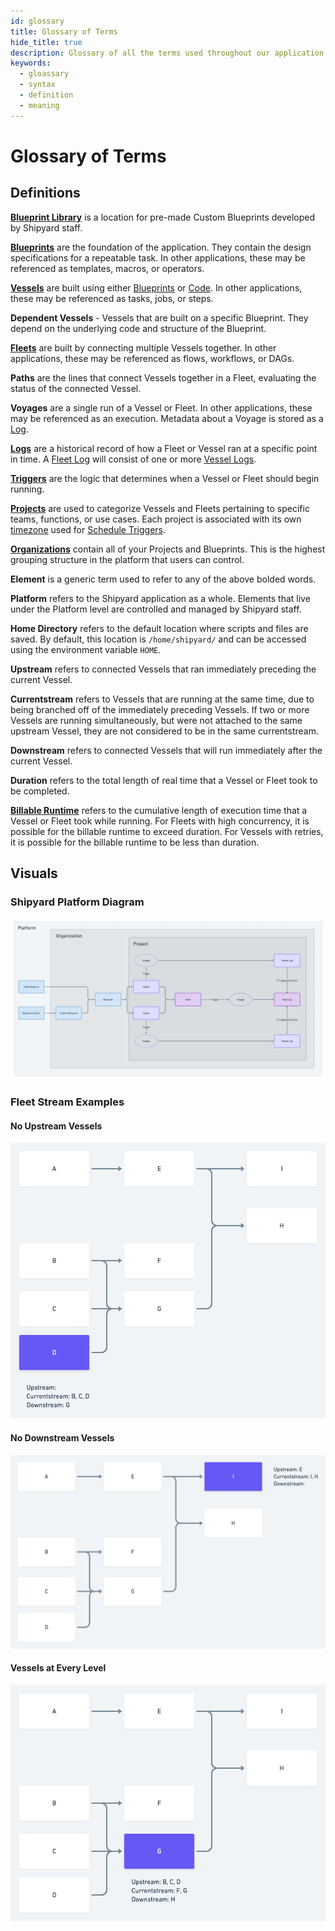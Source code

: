 ```yaml
---
id: glossary
title: Glossary of Terms
hide_title: true
description: Glossary of all the terms used throughout our application and documentation.
keywords:
  - gloassary
  - syntax
  - definition
  - meaning
---
```


# Glossary of Terms

## Definitions

[**Blueprint Library**](reference/blueprint-library/blueprint-library) is a location for pre-made Custom Blueprints developed by Shipyard staff.

[**Blueprints**](/reference/blueprints) are the foundation of the application. They contain the design specifications for a repeatable task. In other applications, these may be referenced as templates, macros, or operators.

[**Vessels**](/reference/vessels) are built using either [Blueprints](/reference/blueprints) or [Code](/reference/code/code-overview). In other applications, these may be referenced as tasks, jobs, or steps.

**Dependent Vessels** - Vessels that are built on a specific Blueprint. They depend on the underlying code and structure of the Blueprint.

[**Fleets**](/reference/fleets) are built by connecting multiple Vessels together. In other applications, these may be referenced as flows, workflows, or DAGs.

**Paths** are the lines that connect Vessels together in a Fleet, evaluating the status of the connected Vessel.

**Voyages** are a single run of a Vessel or Fleet. In other applications, these may be referenced as an execution. Metadata about a Voyage is stored as a [Log](reference/logs/logs-overview).

[**Logs**](reference/logs/logs-overview) are a historical record of how a Fleet or Vessel ran at a specific point in time. A [Fleet Log](reference/logs/fleet-logs) will consist of one or more [Vessel Logs](reference/logs/vessel-logs).

[**Triggers**](reference/triggers/triggers-overview) are the logic that determines when a Vessel or Fleet should begin running.

[**Projects**](reference/projects) are used to categorize Vessels and Fleets pertaining to specific teams, functions, or use cases. Each project is associated with its own [timezone](reference/other-functions/timestamps-and-timezones) used for [Schedule Triggers](reference/triggers/schedule-triggers).

[**Organizations**](reference/organizations) contain all of your Projects and Blueprints. This is the highest grouping structure in the platform that users can control.

**Element** is a generic term used to refer to any of the above bolded words.

**Platform** refers to the Shipyard application as a whole. Elements that live under the Platform level are controlled and managed by Shipyard staff.

**Home Directory** refers to the default location where scripts and files are saved. By default, this location is `/home/shipyard/` and can be accessed using the environment variable `HOME`.

**Upstream** refers to connected Vessels that ran immediately preceding the current Vessel.

**Currentstream** refers to Vessels that are running at the same time, due to being branched off of the immediately preceding Vessels. If two or more Vessels are running simultaneously, but were not attached to the same upstream Vessel, they are not considered to be in the same currentstream.

**Downstream** refers to connected Vessels that will run immediately after the current Vessel.

**Duration** refers to the total length of real time that a Vessel or Fleet took to be completed.

[**Billable Runtime**](faqs.md#how-do-you-calculate-billable-runtime) refers to the cumulative length of execution time that a Vessel or Fleet took while running. For Fleets with high concurrency, it is possible for the billable runtime to exceed duration. For Vessels with retries, it is possible for the billable runtime to be less than duration.

## Visuals

### Shipyard Platform Diagram

![Structural Elements of the Shipyard Platform](.gitbook/assets/image_71.png)

### Fleet Stream Examples

#### No Upstream Vessels

![Example with no upstream Vessels](.gitbook/assets/no_upstream_example.png)

#### No Downstream Vessels

![Example with no downstream Vessels](.gitbook/assets/no_downstream_example.png)

#### Vessels at Every Level

![Example with Vessels at every stream level](.gitbook/assets/every_stream_example.png)
